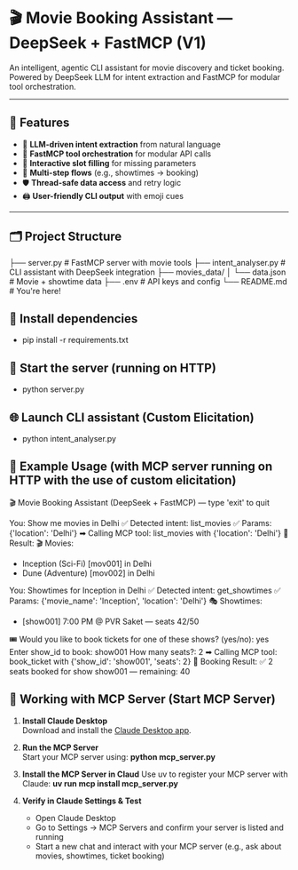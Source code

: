 # 🎬 Movie Booking Assistant — DeepSeek + FastMCP (V1)

An intelligent, agentic CLI assistant for movie discovery and ticket booking. Powered by DeepSeek LLM for intent extraction and FastMCP for modular tool orchestration.

---

## 🚀 Features

- 🧠 **LLM-driven intent extraction** from natural language
- 🔧 **FastMCP tool orchestration** for modular API calls
- 🧵 **Interactive slot filling** for missing parameters
- 🔁 **Multi-step flows** (e.g., showtimes → booking)
- 🛡️ **Thread-safe data access** and retry logic
- 🖨️ **User-friendly CLI output** with emoji cues

---

## 🗂️ Project Structure

├── server.py # FastMCP server with movie tools 
├── intent_analyser.py # CLI assistant with DeepSeek integration 
├── movies_data/ 
│ └── data.json # Movie + showtime data 
├── .env # API keys and config 
└── README.md # You're here!

## 📄 Install dependencies
- pip install -r requirements.txt

## 🧭 Start the server (running on HTTP)
- python server.py

## 🌐 Launch CLI assistant (Custom Elicitation)
- python intent_analyser.py

## 💬 Example Usage (with MCP server running on HTTP with the use of custom elicitation)
🎬 Movie Booking Assistant (DeepSeek + FastMCP) — type 'exit' to quit

You: Show me movies in Delhi
✅ Detected intent: list_movies
✅ Params: {'location': 'Delhi'}
➡ Calling MCP tool: list_movies with {'location': 'Delhi'}
🤖 Result:
🎬 Movies:
- Inception (Sci-Fi) [mov001] in Delhi
- Dune (Adventure) [mov002] in Delhi

You: Showtimes for Inception in Delhi
✅ Detected intent: get_showtimes
✅ Params: {'movie_name': 'Inception', 'location': 'Delhi'}
🎭 Showtimes:
- [show001] 7:00 PM @ PVR Saket — seats 42/50

🎟️ Would you like to book tickets for one of these shows? (yes/no): yes
Enter show_id to book: show001
How many seats?: 2
➡ Calling MCP tool: book_ticket with {'show_id': 'show001', 'seats': 2}
🤖 Booking Result:
✅ 2 seats booked for show show001 — remaining: 40

## 🧩 Working with MCP Server (Start MCP Server)

1. **Install Claude Desktop**  
   Download and install the [Claude Desktop app](https://claude.ai).

2. **Run the MCP Server**  
   Start your MCP server using: **python mcp_server.py**
   
4. **Install the MCP Server in Claud**
   Use uv to register your MCP server with Claude: **uv run mcp install mcp_server.py**

5. **Verify in Claude Settings & Test**
   - Open Claude Desktop
   - Go to Settings → MCP Servers and confirm your server is listed and running
   - Start a new chat and interact with your MCP server (e.g., ask about movies, showtimes, ticket booking)

